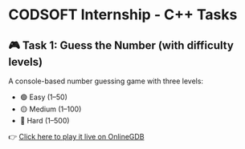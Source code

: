 # CODSOFT Internship - C++ Tasks
## 🎮 Task 1: Guess the Number (with difficulty levels)
A console-based number guessing game with three levels:
- 🟢 Easy (1–50)
- 🟡 Medium (1–100)
- 🔴 Hard (1–500)

👉 [Click here to play it live on OnlineGDB](https://onlinegdb.com/4RhW0bpMf)
